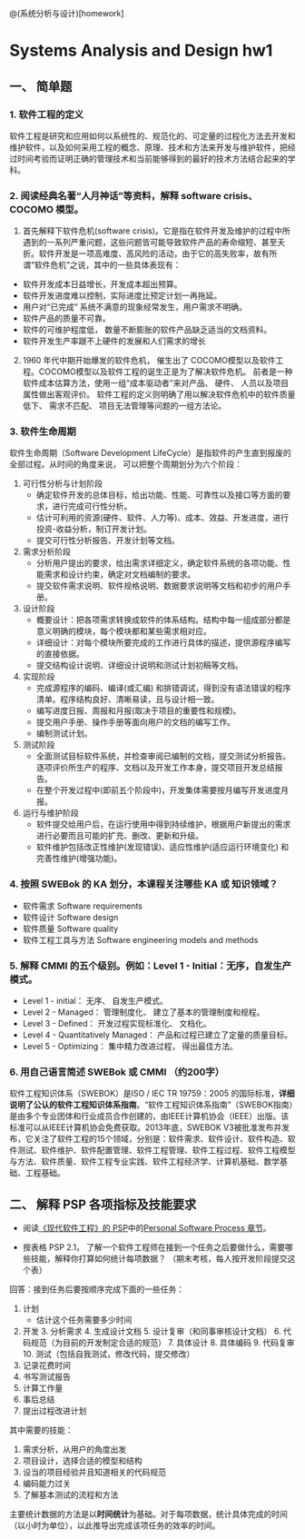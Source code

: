 @(系统分析与设计)[homework]

# Systems Analysis and Design hw1

## 一、 简单题

### 1. 软件工程的定义
软件工程是研究和应用如何以系统性的、规范化的、可定量的过程化方法去开发和维护软件，以及如何采用工程的概念、原理、技术和方法来开发与维护软件，把经过时间考验而证明正确的管理技术和当前能够得到的最好的技术方法结合起来的学科。


### 2. 阅读经典名著“人月神话”等资料，解释 software crisis、COCOMO 模型。
1.	首先解释下软件危机(software crisis)。它是指在软件开发及维护的过程中所遇到的一系列严重问题，这些问题皆可能导致软件产品的寿命缩短、甚至夭折。软件开发是一项高难度、高风险的活动，由于它的高失败率，故有所谓“软件危机”之说，其中的一些具体表现有：
  - 软件开发成本日益增长，开发成本超出预算。
  - 软件开发进度难以控制，实际进度比预定计划一再拖延。
  - 用户对“已完成” 系统不满意的现象经常发生，用户需求不明确。
  - 软件产品的质量不可靠。
  - 软件的可维护程度低， 数量不断膨胀的软件产品缺乏适当的文档资料。
  - 软件开发生产率跟不上硬件的发展和人们需求的增长
2. 1960 年代中期开始爆发的软件危机， 催生出了 COCOMO模型以及软件工程。COCOMO模型以及软件工程的诞生正是为了解决软件危机。 前者是一种软件成本估算方法，使用一组“成本驱动者”来对产品、 硬件、 人员以及项目属性做出客观评价。 软件工程的定义则明确了用以解决软件危机中的软件质量低下、 需求不匹配、 项目无法管理等问题的一组方法论。



### 3. 软件生命周期
软件生命周期（Software Development LifeCycle）是指软件的产生直到报废的全部过程。从时间的角度来说， 可以把整个周期划分为六个阶段：
1. 可行性分析与计划阶段
	- 确定软件开发的总体目标，给出功能、性能、可靠性以及接口等方面的要求，进行完成可行性分析。
	- 估计可利用的资源(硬件、软件、人力等)、成本、效益、开发进度，进行投资-收益分析，制订开发计划。
	- 提交可行性分析报告、开发计划等文档。
2. 需求分析阶段
	- 分析用户提出的要求，给出需求详细定义，确定软件系统的各项功能、性能需求和设计约束，确定对文档编制的要求。
	- 提交软件需求说明、软件规格说明、数据要求说明等文档和初步的用户手册。
3. 设计阶段
	-  概要设计：把各项需求转换成软件的体系结构。结构中每一组成部分都是意义明确的模块，每个模块都和某些需求相对应。
	-  详细设计：对每个模块所要完成的工作进行具体的描述，提供源程序编写的直接依据。
	-  提交结构设计说明、详细设计说明和测试计划初稿等文档。
4. 实现阶段
	- 完成源程序的编码、编译(或汇编) 和排错调试，得到没有语法错误的程序清单。程序结构良好、清晰易读，且与设计相一致。
	- 编写进度日报、周报和月报(取决于项目的重要性和规模)。
	- 提交用户手册、操作手册等面向用户的文档的编写工作。
	- 编制测试计划。
5. 测试阶段
	- 全面测试目标软件系统，并检查审阅已编制的文档，提交测试分析报告。逐项评价所生产的程序、文档以及开发工作本身，提交项目开发总结报告。
	- 在整个开发过程中(即前五个阶段中)，开发集体需要按月编写开发进度月报。
6. 运行与维护阶段
	- 软件提交给用户后，在运行使用中得到持续维护，根据用户新提出的需求进行必要而且可能的扩充、删改、更新和升级。
	- 软件维护包括改正性维护(发现错误)、适应性维护(适应运行环境变化) 和完善性维护(增强功能)。

### 4. 按照 SWEBok 的 KA 划分，本课程关注哪些 KA 或 知识领域？
- 软件需求 Software requirements 
- 软件设计 Software design 
- 软件质量 Software quality 
- 软件工程工具与方法 Software engineering models and methods


### 5. 解释 CMMI 的五个级别。例如：Level 1 - Initial：无序，自发生产模式。
- Level 1 - initial： 无序、 自发生产模式。
- Level 2 - Managed： 管理制度化、 建立了基本的管理制度和规程。
- Level 3 - Defined： 开发过程实现标准化、 文档化。
- Level 4 - Quantitatively Managed： 产品和过程已建立了定量的质量目标。
- Level 5 - Optimizing： 集中精力改进过程， 得出最佳方法。 

### 6. 用自己语言简述 SWEBok 或 CMMI （约200字）
软件工程知识体系（SWEBOK）是ISO / IEC TR 19759：2005 的国际标准，**详细说明了公认的软件工程知识体系指南**。“软件工程知识体系指南”（SWEBOK指南）是由多个专业团体和行业成员合作创建的，由IEEE计算机协会（IEEE）出版。该标准可以从IEEE计算机协会免费获取。2013年底，SWEBOK V3被批准发布并发布，它关注了软件工程的15个领域，分别是：软件需求、软件设计、软件构造、软件测试、软件维护、软件配置管理、软件工程管理、软件工程过程、软件工程模型与方法、软件质量、软件工程专业实践、软件工程经济学、计算机基础、数学基础、工程基础。

## 二、 解释 PSP 各项指标及技能要求

- 阅读[《现代软件工程》的 PSP](http://www.cnblogs.com/xinz/archive/2011/11/27/2265425.html)中的[Personal Software Process 章节](http://www.cnblogs.com/xinz/archive/2011/10/22/2220872.html)。 

- 按表格 PSP 2.1， 了解一个软件工程师在接到一个任务之后要做什么，需要哪些技能，解释你打算如何统计每项数据？ （期末考核，每人按开发阶段提交这个表）



回答：接到任务后要按顺序完成下面的一些任务：
1. 计划
	- 估计这个任务需要多少时间
2. 开发
	3. 分析需求
	4. 生成设计文档
	5. 设计复审（和同事审核设计文档）
	6. 代码规范（为目前的开发制定合适的规范）
	7. 具体设计
	8. 具体编码
	9. 代码复审
	10. 测试（包括自我测试，修改代码，提交修改）
3. 记录花费时间
4. 书写测试报告
5. 计算工作量
6. 事后总结
7. 提出过程改进计划

其中需要的技能：
1. 需求分析，从用户的角度出发
2. 项目设计，选择合适的模型和结构
3. 设当的项目经验并且知道相关的代码规范
4. 编码能力过关
5. 了解基本测试的流程和方法

主要统计数据的方法是以**时间统计**为基础。对于每项数据，统计具体完成的时间（以小时为单位），以此推导出完成该项任务的效率的时间。
